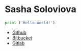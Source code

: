 # Sasha Soloviova

```python
print ('Hello World!')
```

* <a href=”https://github.com/”>Github</a>
* <a href="https://bitbucket.org/">Bitbucket</a>
* <a href="https://about.gitlab.com/">Gitlab</a>



